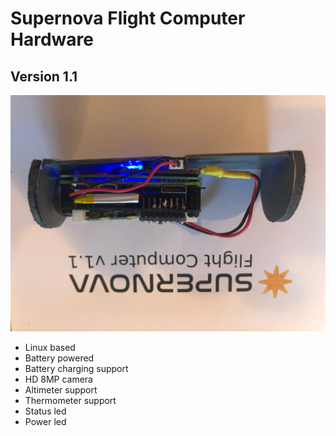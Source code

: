 Supernova Flight Computer Hardware
==================================

Version 1.1
-----------
![](IMG_2126.jpg)

- Linux based
- Battery powered
- Battery charging support
- HD 8MP camera
- Altimeter support
- Thermometer support
- Status led
- Power led
